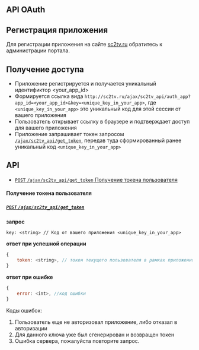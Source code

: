 API OAuth 
---------------

## Регистрация приложения

Для регистрации приложения на сайте [sc2tv.ru](http://sc2tv.ru) обратитесь к администрации портала.


## Получение доступа

- Приложение регистрируется и получается уникальный идентификтор <your_app_id>
- Формируется ссылка вида `http://sc2tv.ru/ajax/sc2tv_api/auth_app?app_id=<your_app_id>&key=<unique_key_in_your_app>`,
где `<unique_key_in_your_app>` это уникальный код для этой сессии от вашего приложения
- Пользователь открывает ссылку в браузере и подтверждает доступ для вашего приложения
- Приложение запрашивает токен запросом [`/ajax/sc2tv_api/get_token`](#Получение-токена-пользователя), передав туда
сформированный ранее уникальный код `<unique_key_in_your_app>`


API
-----
- [`POST` `/ajax/sc2tv_api/get_token` Получение токена пользователя](#Получение-токена-пользователя)


#### Получение токена пользователя
##### [`POST` `/ajax/sc2tv_api/get_token`](http://sc2tv.ru/ajax/sc2tv_api/get_token)

**запрос** 
```
key: <string> // Код от вашего приложения <unique_key_in_your_app>
```
**ответ при успешной операции**
```js
{
    token: <string>, // токен текущего пользователя в рамках приложения
}
```
**ответ при ошибке**
```js
{
    error: <int>, //код ошибки
}
```
Коды ошибок:

1. Пользователь еще не авторизовал приложение, либо отказал в авторизации
2. Для данного ключа уже был сгенерирован и возвращен токен
3. Ошибка сервера, пожалуйста повторите запрос.
